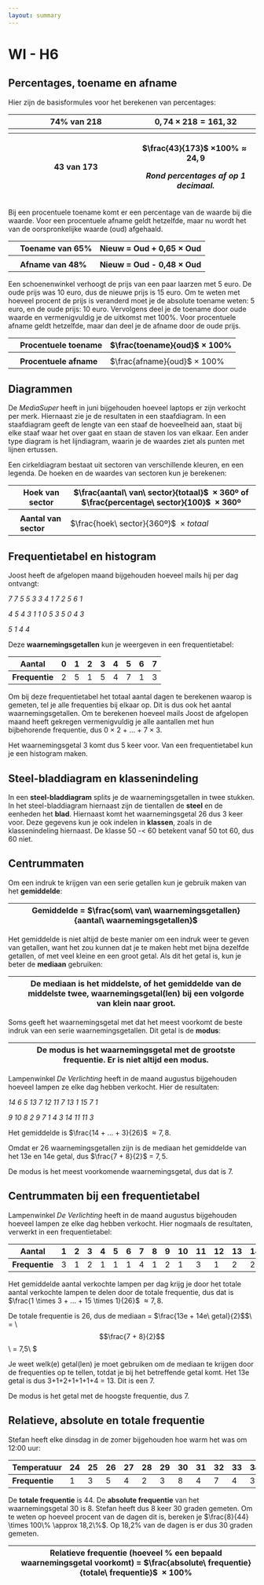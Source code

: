 ```yaml
---
layout: summary
---
```


# WI - H6

## Percentages, toename en afname

Hier zijn de basisformules voor het berekenen van percentages:

<table>
<colgroup>
<col style="width: 1%" />
<col style="width: 49%" />
<col style="width: 49%" />
</colgroup>
<thead>
<tr>
<th></th>
<th><strong>74% van 218</strong></th>
<th><span class="math inline">0, 74 × 218 = 161, 32</span></th>
</tr>
<tr>
<th></th>
<th></th>
<th></th>
</tr>
<tr>
<th></th>
<th><strong>43 van 173</strong></th>
<th><p><span class="math inline">$\frac{43}{173}$</span> <span class="math inline">×100% ≈ 24, 9</span></p>
<p><em><strong>Rond percentages af op 1 decimaal.</strong></em></p></th>
</tr>
</thead>
<tbody>
</tbody>
</table>

Bij een procentuele toename komt er een percentage van de waarde bij die waarde. Voor een procentuele afname geldt hetzelfde, maar nu wordt het van de oorspronkelijke waarde (oud) afgehaald.

|     | **Toename van 65%** | **Nieuw = Oud + 0,65 × Oud** |
|-----|---------------------|------------------------------|
|     |                     |                              |
|     | **Afname van 48%**  | **Nieuw = Oud - 0,48 × Oud** |

Een schoenenwinkel verhoogt de prijs van een paar laarzen met 5 euro. De oude prijs was 10 euro, dus de nieuwe prijs is 15 euro. Om te weten met hoeveel procent de prijs is veranderd moet je de absolute toename weten: 5 euro, en de oude prijs: 10 euro. Vervolgens deel je de toename door oude waarde en vermenigvuldig je de uitkomst met 100%. Voor procentuele afname geldt hetzelfde, maar dan deel je de afname door de oude prijs.

|     | **Procentuele toename** | $\frac{toename}{oud}$$\  \times \ 100\%$ |
|-----|-------------------------|----------------------------------------------|
|     |                         |                                              |
|     | **Procentuele afname**  | $\frac{afname}{oud}$$\  \times \ 100\%$  |

## Diagrammen

De *MediaSuper* heeft in juni bijgehouden hoeveel laptops er zijn verkocht per merk. Hiernaast zie je de resultaten in een staafdiagram. In een staafdiagram geeft de lengte van een staaf de hoeveelheid aan, staat bij elke staaf waar het over gaat en staan de staven los van elkaar. Een ander type diagram is het lijndiagram, waarin je de waardes ziet als punten met lijnen ertussen.

Een cirkeldiagram bestaat uit sectoren van verschillende kleuren, en een legenda. De hoeken en de waardes van sectoren kun je berekenen:

|  | **Hoek van sector** | $\frac{aantal\ van\ sector}{totaal}$$\  \times 360$º of $\frac{percentage\ sector}{100}$$\  \times 360$º |
|----|----|----|
|  |  |  |
|  | **Aantal van sector** | $\frac{hoek\ sector}{360º}$$\  \times totaal$ |

## Frequentietabel en histogram

Joost heeft de afgelopen maand bijgehouden hoeveel mails hij per dag ontvangt:

*<span class="mark">7 7 5 5 3 3 4 1 7 2 5 6 1</span>*

*<span class="mark">4 5 4 3 1 1 0 5 3 5 0 4 3</span>*

*<span class="mark">5 1 4 4</span>*

<span class="mark">Deze **waarnemingsgetallen** kun je weergeven in een frequentietabel:</span>

| **<span class="mark">Aantal</span>** | <span class="mark">0</span> | <span class="mark">1</span> | <span class="mark">2</span> | <span class="mark">3</span> | <span class="mark">4</span> | <span class="mark">5</span> | <span class="mark">6</span> | <span class="mark">7</span> |
|----|----|----|----|----|----|----|----|----|
| **<span class="mark">Frequentie</span>** | <span class="mark">2</span> | <span class="mark">5</span> | <span class="mark">1</span> | <span class="mark">5</span> | <span class="mark">4</span> | <span class="mark">7</span> | <span class="mark">1</span> | <span class="mark">3</span> |

<span class="mark">Om bij deze frequentietabel het totaal aantal dagen te berekenen waarop is gemeten, tel je alle frequenties bij elkaar op. Dit is dus ook het aantal waarnemingsgetallen. Om te berekenen hoeveel mails Joost de afgelopen maand heeft gekregen vermenigvuldig je alle aantallen met hun bijbehorende frequentie, dus 0 × 2 + … + 7 × 3.</span>

<span class="mark">Het waarnemingsgetal 3 komt dus 5 keer voor. Van een frequentietabel kun je een histogram maken.</span>

## Steel-bladdiagram en klassenindeling

<span class="mark">In een **steel-bladdiagram** splits je de waarnemingsgetallen in twee stukken. In het steel-bladdiagram hiernaast zijn de tientallen de **steel** en de eenheden het **blad**. Hiernaast komt het waarnemingsgetal 26 dus 3 keer voor. Deze gegevens kun je ook indelen in **klassen**, zoals in de klassenindeling hiernaast. De klasse 50 -\< 60 betekent vanaf 50 tot 60, dus 60 niet.</span>

## Centrummaten

Om een indruk te krijgen van een serie getallen kun je gebruik maken van het **gemiddelde**:

|  | **Gemiddelde =** $\frac{som\ van\ waarnemingsgetallen}{aantal\ waarnemingsgetallen}$ |
|----|----|

Het gemiddelde is niet altijd de beste manier om een indruk weer te geven van getallen, want het zou kunnen dat je te maken hebt met bijna dezelfde getallen, of met veel kleine en een groot getal. Als dit het getal is, kun je beter de **mediaan** gebruiken:

|  | **De mediaan is het middelste, of het gemiddelde van de middelste twee, waarnemingsgetal(len) bij een volgorde van klein naar groot.** |
|----|----|

Soms geeft het waarnemingsgetal met dat het meest voorkomt de beste indruk van een serie waarnemingsgetallen. Dit getal is de **modus**:

|  | **De modus is het waarnemingsgetal met de grootste frequentie. Er is niet altijd een modus.** |
|----|----|

<span class="mark">Lampenwinkel *De Verlichting* heeft in de maand augustus bijgehouden hoeveel lampen ze elke dag hebben verkocht. Hier de resultaten:</span>

*<span class="mark">14 6 5 13 7 12 11 7 13 1 15 7 1</span>*

*<span class="mark">9 10 8 2 9 7 1 4 3 14 11 11 3</span>*

Het gemiddelde is $\frac{14 + ... + 3}{26}$$\  \approx 7,8$.

Omdat er 26 waarnemingsgetallen zijn is de mediaan het gemiddelde van het 13e en 14e getal, dus $\frac{7 + 8}{2}$$\  = \ 7,5$.

De modus is het meest voorkomende waarnemingsgetal, dus dat is 7.

## Centrummaten bij een frequentietabel

Lampenwinkel *De Verlichting* heeft in de maand augustus bijgehouden hoeveel lampen ze elke dag hebben verkocht. Hier nogmaals de resultaten, verwerkt in een frequentietabel:

| **<span class="mark">Aantal</span>** | <span class="mark">1</span> | <span class="mark">2</span> | <span class="mark">3</span> | <span class="mark">4</span> | <span class="mark">5</span> | <span class="mark">6</span> | <span class="mark">7</span> | <span class="mark">8</span> | <span class="mark">9</span> | <span class="mark">10</span> | <span class="mark">11</span> | <span class="mark">12</span> | <span class="mark">13</span> | <span class="mark">14</span> | <span class="mark">15</span> |
|----|----|----|----|----|----|----|----|----|----|----|----|----|----|----|----|
| **<span class="mark">Frequentie</span>** | <span class="mark">3</span> | <span class="mark">1</span> | <span class="mark">2</span> | <span class="mark">1</span> | <span class="mark">1</span> | <span class="mark">1</span> | <span class="mark">4</span> | <span class="mark">1</span> | <span class="mark">2</span> | <span class="mark">1</span> | <span class="mark">3</span> | <span class="mark">1</span> | <span class="mark">2</span> | <span class="mark">2</span> | <span class="mark">1</span> |

Het gemiddelde aantal verkochte lampen per dag krijg je door het totale aantal verkochte lampen te delen door de totale frequentie, dus dat is $\frac{1 \times 3 + ... + 15 \times 1}{26}$ $\approx 7,8$.

De totale frequentie is 26, dus de mediaan = $\frac{13e + 14e\ getal}{2}$$\  = \ $$\frac{7 + 8}{2}$$\  = 7,5\ $

Je weet welk(e) getal(len) je moet gebruiken om de mediaan te krijgen door de frequenties op te tellen, totdat je bij het betreffende getal komt. Het 13e getal is dus 3+1+2+1+1+1+4 = 13. Dit is een 7.

De modus is het getal met de hoogste frequentie, dus 7.

## Relatieve, absolute en totale frequentie

Stefan heeft elke dinsdag in de zomer bijgehouden hoe warm het was om 12:00 uur:

| **Temperatuur** | 24  | 25  | 26  | 27  | 28  | 29  | 30  | 31  | 32  | 33  | 34  |
|-----------------|-----|-----|-----|-----|-----|-----|-----|-----|-----|-----|-----|
| **Frequentie**  | 1   | 3   | 5   | 4   | 2   | 3   | 8   | 4   | 7   | 4   | 3   |

De **totale frequentie** is 44. De **absolute frequentie** van het waarnemingsgetal 30 is 8. Stefan heeft dus 8 keer 30 graden gemeten. Om te weten op hoeveel procent van de dagen dit is, bereken je $\frac{8}{44} \times 100\% \approx 18,2\%$. Op 18,2% van de dagen is er dus 30 graden gemeten.

|  | **Relatieve frequentie (hoeveel % een bepaald waarnemingsgetal voorkomt) =** $\frac{absolute\ frequentie}{totale\ frequentie}$$\  \times 100\%$ |
|----|----|
